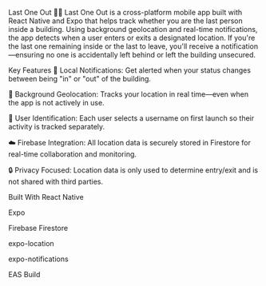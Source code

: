 Last One Out 🚪📍
Last One Out is a cross-platform mobile app built with React Native and Expo that helps track whether you are the last person inside a building. Using background geolocation and real-time notifications, the app detects when a user enters or exits a designated location. If you're the last one remaining inside or the last to leave, you'll receive a notification—ensuring no one is accidentally left behind or left the building unsecured.

Key Features
🔔 Local Notifications: Get alerted when your status changes between being "in" or "out" of the building.

📍 Background Geolocation: Tracks your location in real time—even when the app is not actively in use.

👤 User Identification: Each user selects a username on first launch so their activity is tracked separately.

☁️ Firebase Integration: All location data is securely stored in Firestore for real-time collaboration and monitoring.

🔒 Privacy Focused: Location data is only used to determine entry/exit and is not shared with third parties.

Built With
React Native

Expo

Firebase Firestore

expo-location

expo-notifications

EAS Build
